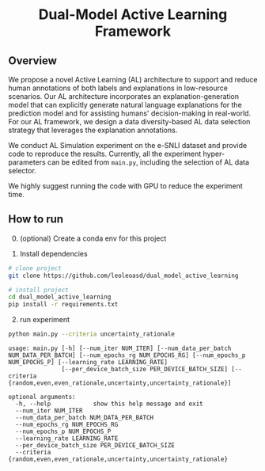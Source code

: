 <div align="center">    
 
# Dual-Model Active Learning Framework



<!--  
Conference   
-->   
</div>
 
## Overview   
We propose a novel Active Learning (AL) architecture to support and reduce human annotations of both labels and explanations in low-resource scenarios. Our AL architecture incorporates an explanation-generation model that can explicitly generate natural language explanations for the prediction model and for assisting humans' decision-making in real-world. For our AL framework, we design a data diversity-based AL data selection strategy that leverages the explanation annotations.

We conduct AL Simulation experiment on the e-SNLI dataset and provide code to reproduce the results. Currently, all the experiment hyper-parameters can be edited from ```main.py```, including the selection of AL data selector.

We highly suggest running the code with GPU to reduce the experiment time. 

## How to run   

0. (optional) Create a conda env for this project

1. Install dependencies   
```bash
# clone project   
git clone https://github.com/leoleoasd/dual_model_active_learning

# install project   
cd dual_model_active_learning
pip install -r requirements.txt
 ```

2. run experiment
 ```bash
python main.py --criteria uncertainty_rationale
```

```
usage: main.py [-h] [--num_iter NUM_ITER] [--num_data_per_batch NUM_DATA_PER_BATCH] [--num_epochs_rg NUM_EPOCHS_RG] [--num_epochs_p NUM_EPOCHS_P] [--learning_rate LEARNING_RATE]
               [--per_device_batch_size PER_DEVICE_BATCH_SIZE] [--criteria {random,even,even_rationale,uncertainty,uncertainty_rationale}]

optional arguments:
  -h, --help            show this help message and exit
  --num_iter NUM_ITER
  --num_data_per_batch NUM_DATA_PER_BATCH
  --num_epochs_rg NUM_EPOCHS_RG
  --num_epochs_p NUM_EPOCHS_P
  --learning_rate LEARNING_RATE
  --per_device_batch_size PER_DEVICE_BATCH_SIZE
  --criteria {random,even,even_rationale,uncertainty,uncertainty_rationale}
```

